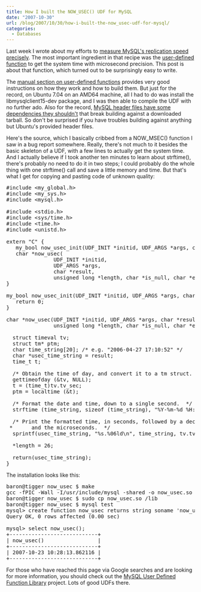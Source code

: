 ```yaml
---
title: How I built the NOW_USEC() UDF for MySQL
date: "2007-10-30"
url: /blog/2007/10/30/how-i-built-the-now_usec-udf-for-mysql/
categories:
  - Databases
---
```

Last week I wrote about my efforts to [measure MySQL's replication speed precisely](/blog/2007/10/23/how-fast-is-mysql-replication/). The most important ingredient in that recipe was the [user-defined function](http://dev.mysql.com/doc/en/adding-functions.html) to get the system time with microsecond precision. This post is about that function, which turned out to be surprisingly easy to write.

The [manual section on user-defined functions](http://dev.mysql.com/doc/en/adding-functions.html) provides very good instructions on how they work and how to build them. But just for the record, on Ubuntu 7.04 on an AMD64 machine, all I had to do was install the libmysqlclient15-dev package, and I was then able to compile the UDF with no further ado. Also for the record, [MySQL header files have some dependencies they shouldn't](http://bugs.mysql.com/bug.php?id=28456) that break building against a downloaded tarball. So don't be surprised if you have troubles building against anything but Ubuntu's provided header files.

Here's the source, which I basically cribbed from a NOW_MSEC() function I saw in a bug report somewhere. Really, there's not much to it besides the basic skeleton of a UDF, with a few lines to actually get the system time. And I actually believe if I took another ten minutes to learn about strftime(), there's probably no need to do it in two steps; I could probably do the whole thing with one strftime() call and save a little memory and time. But that's what I get for copying and pasting code of unknown quality:

<pre>#include &lt;my_global.h&gt;
#include &lt;my_sys.h&gt;
#include &lt;mysql.h&gt;

#include &lt;stdio.h&gt;
#include &lt;sys/time.h&gt;
#include &lt;time.h&gt;
#include &lt;unistd.h&gt;

extern "C" {
   my_bool now_usec_init(UDF_INIT *initid, UDF_ARGS *args, char *message);
   char *now_usec(
               UDF_INIT *initid,
               UDF_ARGS *args,
               char *result,
               unsigned long *length, char *is_null, char *error);
}

my_bool now_usec_init(UDF_INIT *initid, UDF_ARGS *args, char *message) {
   return 0;
}

char *now_usec(UDF_INIT *initid, UDF_ARGS *args, char *result,
               unsigned long *length, char *is_null, char *error) {

  struct timeval tv;
  struct tm* ptm;
  char time_string[20]; /* e.g. "2006-04-27 17:10:52" */
  char *usec_time_string = result;
  time_t t;

  /* Obtain the time of day, and convert it to a tm struct. */
  gettimeofday (&tv, NULL);
  t = (time_t)tv.tv_sec;
  ptm = localtime (&t);   

  /* Format the date and time, down to a single second.  */
  strftime (time_string, sizeof (time_string), "%Y-%m-%d %H:%M:%S", ptm);

  /* Print the formatted time, in seconds, followed by a decimal point
 *      and the microseconds.  */
  sprintf(usec_time_string, "%s.%06ld\n", time_string, tv.tv_usec);

  *length = 26;

  return(usec_time_string);
}
</pre>

The installation looks like this:

<pre>baron@tigger now_usec $ make
gcc -fPIC -Wall -I/usr/include/mysql -shared -o now_usec.so now_usec.cc
baron@tigger now_usec $ sudo cp now_usec.so /lib
baron@tigger now_usec $ mysql test
mysql> create function now_usec returns string soname 'now_usec.so';
Query OK, 0 rows affected (0.00 sec)

mysql> select now_usec();
+----------------------------+
| now_usec()                 |
+----------------------------+
| 2007-10-23 10:28:13.862116 | 
+----------------------------+</pre>

For those who have reached this page via Google searches and are looking for more information, you should check out the [MySQL User Defined Function Library](http://www.xcdsql.org/MySQL/UDF/) project. Lots of good UDFs there.


